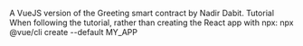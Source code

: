 A VueJS version of the Greeting smart contract by Nadir Dabit. Tutorial
When following the tutorial, rather than creating the React app with npx: npx @vue/cli create --default MY_APP
